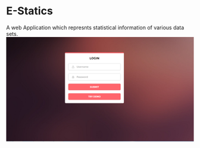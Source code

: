 # E-Statics
A web Application which represnts statistical information of various data sets.
![Alt text](Capture.PNG?raw=true "E-Statics")
